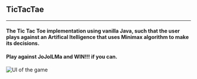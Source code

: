 ## TicTacTae

<hr>  

#### The Tic Tac Toe implementation using vanilla Java, such that the user plays against an Artifical Itelligence that uses Minimax algorithm to make its decisions.  
#### Play against JoJoILMa and WIN!!! if you can.

![UI of the game](game_UI.png)

